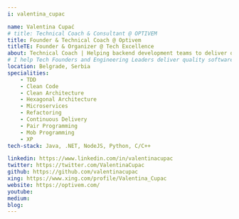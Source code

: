```yaml
---
i: valentina_cupac

name: Valentina Cupać
# title: Technical Coach & Consultant @ OPTIVEM
title: Founder & Technical Coach @ Optivem
titleTE: Founder & Organizer @ Tech Excellence
about: Technical Coach | Helping backend development teams to deliver quality software faster with TDD, Clean Architecture & Clean Code | Helping Engineering Leaders build a culture of Technical Excellence
# I help Tech Founders and Engineering Leaders deliver quality software faster.
location: Belgrade, Serbia
specialities:
    - TDD
    - Clean Code
    - Clean Architecture
    - Hexagonal Architecture
    - Microservices
    - Refactoring
    - Continuous Delivery
    - Pair Programming
    - Mob Programming
    - XP
tech-stack: Java, .NET, NodeJS, Python, C/C++

linkedin: https://www.linkedin.com/in/valentinacupac
twitter: https://twitter.com/ValentinaCupac
github: https://github.com/valentinacupac
xing: https://www.xing.com/profile/Valentina_Cupac
website: https://optivem.com/
youtube: 
medium: 
blog: 
---
```


<!-- ---
i: 

name: 
title: 
about: 
location: 
specialities:
    - 
    - 
tech-stack: 

linkedin: 
twitter: 
github: 
xing: 
website: 
youtube: 
medium: 
blog: 
--- -->